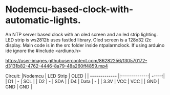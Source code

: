 # Nodemcu-based-clock-with-automatic-lights.
An NTP server based clock with an oled screen and an led strip lighting.
LED strip is ws2812b uses fastled library.
Oled screen is a 128x32 i2c display.
Main code is in the src folder inside ntpalarmclock.
If using arduino ide ignore the #include <ardiuno.h>


https://user-images.githubusercontent.com/86282256/130570172-d3131b82-4762-4446-8a79-48a260ff4859.mp4

Circuit:
|Nodemcu        | LED Strip     | OLED  |
| ------------- |:-------------:| -----:|
| D1            |     -         |  SCL  |
| D2            |     -         |  SDA  |
| D4            |   Data        |   -   | 
| 3.3V          |   VCC         |  VCC  |
| GND           |   GND         |  GND  | 
 
